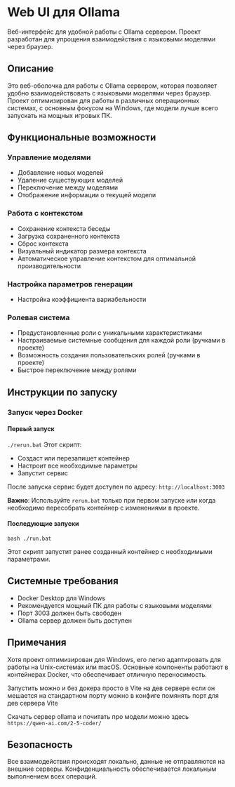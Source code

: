 # Web UI для Ollama

Веб-интерфейс для удобной работы с Ollama сервером. Проект разработан для упрощения взаимодействия с языковыми моделями через браузер.

## Описание

Это веб-оболочка для работы с Ollama сервером, которая позволяет удобно взаимодействовать с языковыми моделями через браузер. Проект оптимизирован для работы в различных операционных системах,
с основным фокусом на Windows, где модели лучше всего запускать на мощных игровых ПК.

## Функциональные возможности

### Управление моделями
- Добавление новых моделей
- Удаление существующих моделей
- Переключение между моделями
- Отображение информации о текущей модели

### Работа с контекстом
- Сохранение контекста беседы
- Загрузка сохраненного контекста
- Сброс контекста
- Визуальный индикатор размера контекста
- Автоматическое управление контекстом для оптимальной производительности

### Настройка параметров генерации
- Настройка коэффициента вариабельности

### Ролевая система
- Предустановленные роли с уникальными характеристиками
- Настраиваемые системные сообщения для каждой роли (ручками в проекте)
- Возможность создания пользовательских ролей (ручками в проекте)
- Быстрое переключение между ролями

## Инструкции по запуску

### Запуск через Docker

#### Первый запуск 
```./rerun.bat```
Этот скрипт:
- Создаст или перезапишет контейнер
- Настроит все необходимые параметры
- Запустит сервис

После запуска сервис будет доступен по адресу: `http://localhost:3003`

**Важно**: Используйте `rerun.bat` только при первом запуске или когда необходимо пересобрать контейнер с изменениями в проекте.

#### Последующие запуски

```bash ./run.bat```

Этот скрипт запустит ранее созданный контейнер с необходимыми параметрами.

## Системные требования

- Docker Desktop для Windows
- Рекомендуется мощный ПК для работы с языковыми моделями
- Порт 3003 должен быть свободен
- Ollama сервер должен быть доступен

## Примечания

Хотя проект оптимизирован для Windows, его легко адаптировать для работы на Unix-системах или macOS. Основные компоненты работают в контейнерах Docker, что обеспечивает отличную переносимость.

Запустить можно и без докера  просто в Vite на дев сервере если он мешается на стандартном порту можно в конфиге помянять порт для дев сервера Vite

Скачать сервер ollama и почитать про модели можно здесь `https://qwen-ai.com/2-5-coder/`

## Безопасность

Все взаимодействия происходят локально, данные не отправляются на внешние серверы. Конфиденциальность обеспечивается локальным выполнением всех операций.
